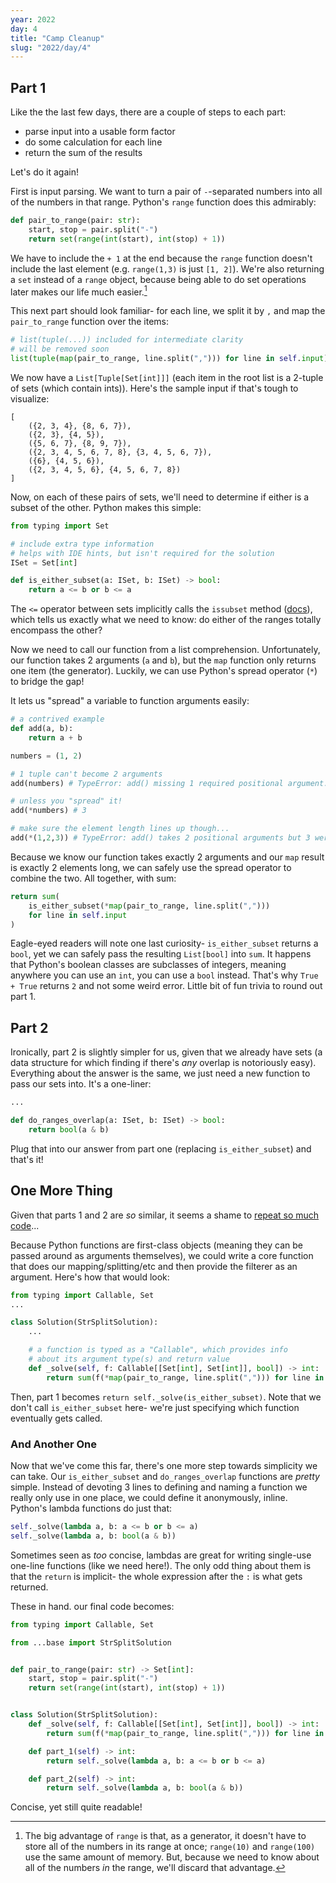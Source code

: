 ```yaml
---
year: 2022
day: 4
title: "Camp Cleanup"
slug: "2022/day/4"
---
```


## Part 1

Like the the last few days, there are a couple of steps to each part:

- parse input into a usable form factor
- do some calculation for each line
- return the sum of the results

Let's do it again!

First is input parsing. We want to turn a pair of `-`-separated numbers into all of the numbers in that range. Python's `range` function does this admirably:

```py
def pair_to_range(pair: str):
    start, stop = pair.split("-")
    return set(range(int(start), int(stop) + 1))
```

We have to include the `+ 1` at the end because the `range` function doesn't include the last element (e.g. `range(1,3)` is just `[1, 2]`). We're also returning a `set` instead of a `range` object, because being able to do set operations later makes our life much easier.[^1]

This next part should look familiar- for each line, we split it by `,` and map the `pair_to_range` function over the items:

```py
# list(tuple(...)) included for intermediate clarity
# will be removed soon
list(tuple(map(pair_to_range, line.split(","))) for line in self.input)
```

We now have a `List[Tuple[Set[int]]]` (each item in the root list is a 2-tuple of sets (which contain ints)). Here's the sample input if that's tough to visualize:

```
[
    ({2, 3, 4}, {8, 6, 7}),
    ({2, 3}, {4, 5}),
    ({5, 6, 7}, {8, 9, 7}),
    ({2, 3, 4, 5, 6, 7, 8}, {3, 4, 5, 6, 7}),
    ({6}, {4, 5, 6}),
    ({2, 3, 4, 5, 6}, {4, 5, 6, 7, 8})
]
```

Now, on each of these pairs of sets, we'll need to determine if either is a subset of the other. Python makes this simple:

```py
from typing import Set

# include extra type information
# helps with IDE hints, but isn't required for the solution
ISet = Set[int]

def is_either_subset(a: ISet, b: ISet) -> bool:
    return a <= b or b <= a
```

The `<=` operator between sets implicitly calls the `issubset` method ([docs](https://docs.python.org/3.11/library/stdtypes.html#frozenset.issubset)), which tells us exactly what we need to know: do either of the ranges totally encompass the other?

Now we need to call our function from a list comprehension. Unfortunately, our function takes 2 arguments (`a` and `b`), but the `map` function only returns one item (the generator). Luckily, we can use Python's spread operator (`*`) to bridge the gap!

It lets us "spread" a variable to function arguments easily:

```py
# a contrived example
def add(a, b):
    return a + b

numbers = (1, 2)

# 1 tuple can't become 2 arguments
add(numbers) # TypeError: add() missing 1 required positional argument: 'b'

# unless you "spread" it!
add(*numbers) # 3

# make sure the element length lines up though...
add(*(1,2,3)) # TypeError: add() takes 2 positional arguments but 3 were given
```

Because we know our function takes exactly 2 arguments and our `map` result is exactly 2 elements long, we can safely use the spread operator to combine the two. All together, with sum:

```py
return sum(
    is_either_subset(*map(pair_to_range, line.split(",")))
    for line in self.input
)
```

Eagle-eyed readers will note one last curiosity- `is_either_subset` returns a `bool`, yet we can safely pass the resulting `List[bool]` into `sum`. It happens that Python's boolean classes are subclasses of integers, meaning anywhere you can use an `int`, you can use a `bool` instead. That's why `True + True` returns `2` and not some weird error. Little bit of fun trivia to round out part 1.

## Part 2

Ironically, part 2 is slightly simpler for us, given that we already have sets (a data structure for which finding if there's _any_ overlap is notoriously easy). Everything about the answer is the same, we just need a new function to pass our sets into. It's a one-liner:

```py
...

def do_ranges_overlap(a: ISet, b: ISet) -> bool:
    return bool(a & b)
```

Plug that into our answer from part one (replacing `is_either_subset`) and that's it!

## One More Thing

Given that parts 1 and 2 are _so_ similar, it seems a shame to [repeat so much code](https://en.wikipedia.org/wiki/Don%27t_repeat_yourself)...

Because Python functions are first-class objects (meaning they can be passed around as arguments themselves), we could write a core function that does our mapping/splitting/etc and then provide the filterer as an argument. Here's how that would look:

```py
from typing import Callable, Set
...

class Solution(StrSplitSolution):
    ...

    # a function is typed as a "Callable", which provides info
    # about its argument type(s) and return value
    def _solve(self, f: Callable[[Set[int], Set[int]], bool]) -> int:
        return sum(f(*map(pair_to_range, line.split(","))) for line in self.input)
```

Then, part 1 becomes `return self._solve(is_either_subset)`. Note that we don't call `is_either_subset` here- we're just specifying which function eventually gets called.

### And Another One

Now that we've come this far, there's one more step towards simplicity we can take. Our `is_either_subset` and `do_ranges_overlap` functions are _pretty_ simple. Instead of devoting 3 lines to defining and naming a function we really only use in one place, we could define it anonymously, inline. Python's lambda functions do just that:

```py
self._solve(lambda a, b: a <= b or b <= a)
self._solve(lambda a, b: bool(a & b))
```

Sometimes seen as _too_ concise, lambdas are great for writing single-use one-line functions (like we need here!). The only odd thing about them is that the `return` is implicit- the whole expression after the `:` is what gets returned.

These in hand. our final code becomes:

```py
from typing import Callable, Set

from ...base import StrSplitSolution


def pair_to_range(pair: str) -> Set[int]:
    start, stop = pair.split("-")
    return set(range(int(start), int(stop) + 1))


class Solution(StrSplitSolution):
    def _solve(self, f: Callable[[Set[int], Set[int]], bool]) -> int:
        return sum(f(*map(pair_to_range, line.split(","))) for line in self.input)

    def part_1(self) -> int:
        return self._solve(lambda a, b: a <= b or b <= a)

    def part_2(self) -> int:
        return self._solve(lambda a, b: bool(a & b))
```

Concise, yet still quite readable!

[^1]: The big advantage of `range` is that, as a generator, it doesn't have to store all of the numbers in its range at once; `range(10)` and `range(100)` use the same amount of memory. But, because we need to know about all of the numbers _in_ the range, we'll discard that advantage.
